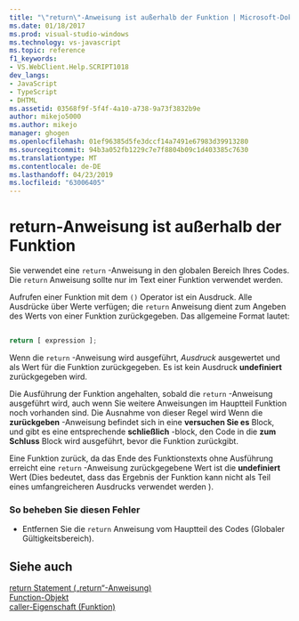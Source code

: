 ```yaml
---
title: "\"return\"-Anweisung ist außerhalb der Funktion | Microsoft-Dokumentation"
ms.date: 01/18/2017
ms.prod: visual-studio-windows
ms.technology: vs-javascript
ms.topic: reference
f1_keywords:
- VS.WebClient.Help.SCRIPT1018
dev_langs:
- JavaScript
- TypeScript
- DHTML
ms.assetid: 03568f9f-5f4f-4a10-a738-9a73f3832b9e
author: mikejo5000
ms.author: mikejo
manager: ghogen
ms.openlocfilehash: 01ef96385d5fe3dccf14a7491e67983d39913280
ms.sourcegitcommit: 94b3a052fb1229c7e7f8804b09c1d403385c7630
ms.translationtype: MT
ms.contentlocale: de-DE
ms.lasthandoff: 04/23/2019
ms.locfileid: "63006405"
---
```

# <a name="return-statement-outside-of-function"></a>return-Anweisung ist außerhalb der Funktion
Sie verwendet eine `return` -Anweisung in den globalen Bereich Ihres Codes. Die `return` Anweisung sollte nur im Text einer Funktion verwendet werden.  
  
 Aufrufen einer Funktion mit dem `()` Operator ist ein Ausdruck. Alle Ausdrücke über Werte verfügen; die `return` Anweisung dient zum Angeben des Werts von einer Funktion zurückgegeben. Das allgemeine Format lautet:  
  
```js
  
return [ expression ];  
```  
  
 Wenn die `return` -Anweisung wird ausgeführt, *Ausdruck* ausgewertet und als Wert für die Funktion zurückgegeben. Es ist kein Ausdruck **undefiniert** zurückgegeben wird.  
  
 Die Ausführung der Funktion angehalten, sobald die `return` -Anweisung ausgeführt wird, auch wenn Sie weitere Anweisungen im Hauptteil Funktion noch vorhanden sind. Die Ausnahme von dieser Regel wird Wenn die **zurückgeben** -Anweisung befindet sich in eine **versuchen Sie es** Block, und gibt es eine entsprechende **schließlich** -block, den Code in die  **zum Schluss** Block wird ausgeführt, bevor die Funktion zurückgibt.  
  
 Eine Funktion zurück, da das Ende des Funktionstexts ohne Ausführung erreicht eine `return` -Anweisung zurückgegebene Wert ist die **undefiniert** Wert (Dies bedeutet, dass das Ergebnis der Funktion kann nicht als Teil eines umfangreicheren Ausdrucks verwendet werden ).  
  
### <a name="to-correct-this-error"></a>So beheben Sie diesen Fehler  
  
- Entfernen Sie die `return` Anweisung vom Hauptteil des Codes (Globaler Gültigkeitsbereich).  
  
## <a name="see-also"></a>Siehe auch  
 [return Statement („return“-Anweisung)](../../javascript/reference/return-statement-javascript.md)   
 [Function-Objekt](../../javascript/reference/function-object-javascript.md)   
 [caller-Eigenschaft (Funktion)](../../javascript/reference/caller-property-function-javascript.md)